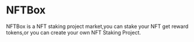 # NFTBox
NFTBox is a NFT staking project market,you can stake your NFT get reward tokens,or you can create your own NFT Staking Project.
